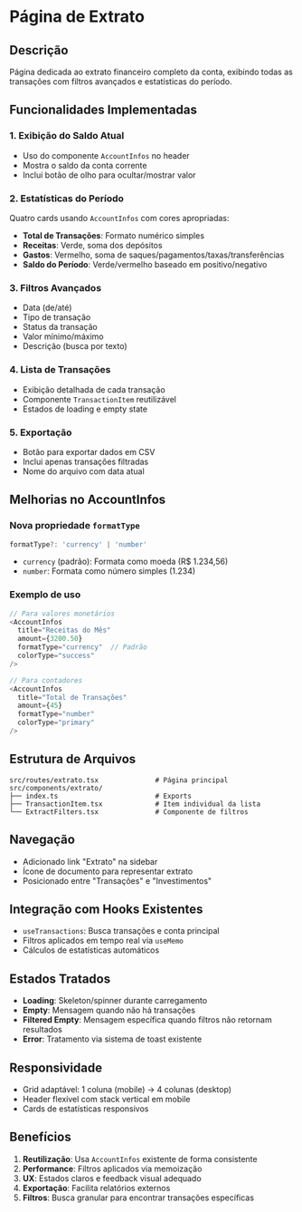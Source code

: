 # Página de Extrato

## Descrição

Página dedicada ao extrato financeiro completo da conta, exibindo todas as transações com filtros avançados e estatísticas do período.

## Funcionalidades Implementadas

### 1. **Exibição do Saldo Atual**

- Uso do componente `AccountInfos` no header
- Mostra o saldo da conta corrente
- Inclui botão de olho para ocultar/mostrar valor

### 2. **Estatísticas do Período**

Quatro cards usando `AccountInfos` com cores apropriadas:

- **Total de Transações**: Formato numérico simples
- **Receitas**: Verde, soma dos depósitos
- **Gastos**: Vermelho, soma de saques/pagamentos/taxas/transferências
- **Saldo do Período**: Verde/vermelho baseado em positivo/negativo

### 3. **Filtros Avançados**

- Data (de/até)
- Tipo de transação
- Status da transação
- Valor mínimo/máximo
- Descrição (busca por texto)

### 4. **Lista de Transações**

- Exibição detalhada de cada transação
- Componente `TransactionItem` reutilizável
- Estados de loading e empty state

### 5. **Exportação**

- Botão para exportar dados em CSV
- Inclui apenas transações filtradas
- Nome do arquivo com data atual

## Melhorias no AccountInfos

### Nova propriedade `formatType`

```typescript
formatType?: 'currency' | 'number'
```

- `currency` (padrão): Formata como moeda (R$ 1.234,56)
- `number`: Formata como número simples (1.234)

### Exemplo de uso

```typescript
// Para valores monetários
<AccountInfos
  title="Receitas do Mês"
  amount={3200.50}
  formatType="currency"  // Padrão
  colorType="success"
/>

// Para contadores
<AccountInfos
  title="Total de Transações"
  amount={45}
  formatType="number"
  colorType="primary"
/>
```

## Estrutura de Arquivos

```
src/routes/extrato.tsx              # Página principal
src/components/extrato/
├── index.ts                        # Exports
├── TransactionItem.tsx             # Item individual da lista
└── ExtractFilters.tsx              # Componente de filtros
```

## Navegação

- Adicionado link "Extrato" na sidebar
- Ícone de documento para representar extrato
- Posicionado entre "Transações" e "Investimentos"

## Integração com Hooks Existentes

- `useTransactions`: Busca transações e conta principal
- Filtros aplicados em tempo real via `useMemo`
- Cálculos de estatísticas automáticos

## Estados Tratados

- **Loading**: Skeleton/spinner durante carregamento
- **Empty**: Mensagem quando não há transações
- **Filtered Empty**: Mensagem específica quando filtros não retornam resultados
- **Error**: Tratamento via sistema de toast existente

## Responsividade

- Grid adaptável: 1 coluna (mobile) → 4 colunas (desktop)
- Header flexível com stack vertical em mobile
- Cards de estatísticas responsivos

## Benefícios

1. **Reutilização**: Usa `AccountInfos` existente de forma consistente
2. **Performance**: Filtros aplicados via memoização
3. **UX**: Estados claros e feedback visual adequado
4. **Exportação**: Facilita relatórios externos
5. **Filtros**: Busca granular para encontrar transações específicas
